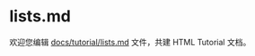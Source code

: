 lists.md
===

欢迎您编辑 <a target="__blank" href="https://github.com/jaywcjlove/html-tutorial/blob/main/docs/tutorial/lists.md">docs/tutorial/lists.md</a> 文件，共建 HTML Tutorial 文档。
